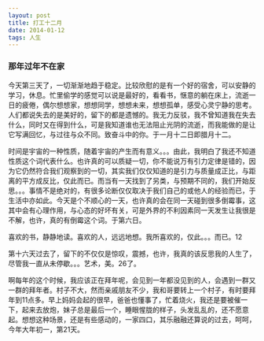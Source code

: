 ```yaml
---
layout: post  
title: 打工十二月  
date: 2014-01-12  
tags: 人生  
---  
```

### 那年过年不在家

今天第三天了，一切渐渐地趋于稳定。比较欣慰的是有一个好的宿舍，可以安静的学习，休息。忙里偷学的感觉可以说是最好的，看看书，惬意的躺在床上，流逝一日的疲倦，偶尔想想家，想想同学，想想未来，想想孤单，感受心灵宁静的思考。人们都说失去的是美好的，留下的都是遗憾的。我无力反驳，我不曾知道我在失去什么，同时又在得到什么，可是我知道谁也无法阻止光阴的流逝，而我能做的是让它写满回忆，与过往与众不同。致奋斗中的你。于一月十二日即腊月十二。   

时间是宇宙的一种性质，随着宇宙的产生而有意义。。。由此，我明白了我还不知道性质这个词代表什么。也许真的可以质疑一切，你不能说万有引力定律是错的，因为它仍然符合我们观察到的一切，其实我们仅仅知道的是引力与质量成正比，与距离的平方成反比，仅此而已。而当有一天找到了另类，与预期不同的，我们开始反思。。。事情不是绝对的，有很多论断仅仅取决于我们自己的或他人的经验而已，于生活中亦如此。今天是个不顺心的一天，也许真的会在同一天碰到很多倒霉事，这其中会有心理作用，与心态的好坏有关，可是外界的不利因素同一天发生让我很是不解，也许，真的有倒霉这个词。于第六日。  

喜欢的书，静静地读。喜欢的人，远远地想。我所喜欢的，仅此。。。而已。12  

第十六天过去了，留下的不仅仅是惊叹，震撼，也许，我真的该反思我的人生了，尽管我一直从未停歇。。。艺术，美。26了。  

啊每年的这个时候，我应该正在拜年呢，会见到一年都没见到的人，会遇到一群又一群的拜年者。村子不大，然而亲戚朋友不少，我和哥要转上一个村子，有时要拜年到11点多。早上妈妈会起的很早，爸爸也懂事了，忙着烧火，我还是要被催一下，起来去放炮，妹子总是最后一个，睡眼惺胧的样子，头发乱乱的，还不愿意起。想想这种场景，还是有些感动的，一家四口，其乐融融还算说的过去，呵呵，今年大年初一，第21天。